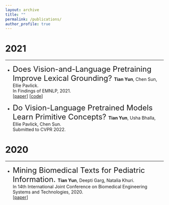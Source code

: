 ```yaml
---
layout: archive
title: ""
permalink: /publications/
author_profile: true
---
```


# 2021
---
- <font size="5"> Does Vision-and-Language Pretraining Improve Lexical Grounding? </font> 
**Tian Yun**, Chen Sun, Ellie Pavlick. \
In Findings of EMNLP, 2021. \
[[paper](https://aclanthology.org/2021.findings-emnlp.370.pdf)] [[code](https://github.com/tttyuntian/vlm_lexical_grounding)]

- <font size="5"> Do Vision-Language Pretrained Models Learn Primitive Concepts? </font> 
**Tian Yun**, Usha Bhalla, Ellie Pavlick, Chen Sun. \
Submitted to CVPR 2022.  

# 2020
---
- <font size="5"> Mining Biomedical Texts for Pediatric Information. </font> 
**Tian Yun**, Deepti Garg, Natalia Khuri. \
In 14th International Joint Conference on Biomedical Engineering Systems and Technologies, 2020. \
[[paper](https://www.scitepress.org/Papers/2021/103102/103102.pdf)] 

<!---
{% if author.googlescholar %}
  You can also find my articles on <u><a href="#{{author.googlescholar}}">my Google Scholar profile</a>.</u>
{% endif %}

{% include base_path %}

{% for post in site.publications reversed %}
  {% include archive-single.html %}
{% endfor %}
-->
